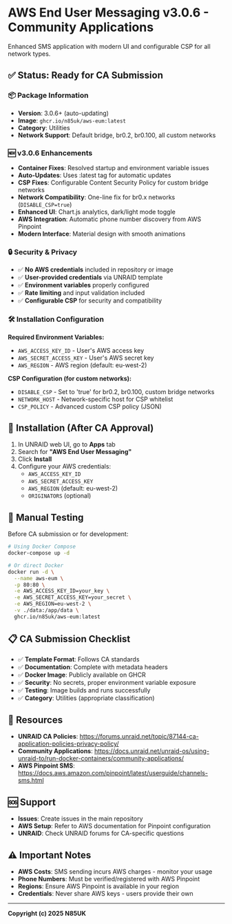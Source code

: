 # AWS End User Messaging v3.0.6 - Community Applications

Enhanced SMS application with modern UI and configurable CSP for all network types.

## ✅ Status: Ready for CA Submission

### 📦 Package Information
- **Version**: 3.0.6+ (auto-updating)
- **Image**: `ghcr.io/n85uk/aws-eum:latest`
- **Category**: Utilities
- **Network Support**: Default bridge, br0.2, br0.100, all custom networks

### 🆕 v3.0.6 Enhancements
- **Container Fixes**: Resolved startup and environment variable issues
- **Auto-Updates**: Uses :latest tag for automatic updates
- **CSP Fixes**: Configurable Content Security Policy for custom bridge networks
- **Network Compatibility**: One-line fix for br0.x networks (`DISABLE_CSP=true`)
- **Enhanced UI**: Chart.js analytics, dark/light mode toggle
- **AWS Integration**: Automatic phone number discovery from AWS Pinpoint
- **Modern Interface**: Material design with smooth animations

### 🔒 Security & Privacy
- ✅ **No AWS credentials** included in repository or image
- ✅ **User-provided credentials** via UNRAID template
- ✅ **Environment variables** properly configured
- ✅ **Rate limiting** and input validation included
- ✅ **Configurable CSP** for security and compatibility

### 🛠️ Installation Configuration
**Required Environment Variables:**
- `AWS_ACCESS_KEY_ID` - User's AWS access key
- `AWS_SECRET_ACCESS_KEY` - User's AWS secret key
- `AWS_REGION` - AWS region (default: eu-west-2)

**CSP Configuration (for custom networks):**
- `DISABLE_CSP` - Set to 'true' for br0.2, br0.100, custom bridge networks
- `NETWORK_HOST` - Network-specific host for CSP whitelist
- `CSP_POLICY` - Advanced custom CSP policy (JSON)

## 🚀 Installation (After CA Approval)

1. In UNRAID web UI, go to **Apps** tab
2. Search for **"AWS End User Messaging"**
3. Click **Install**
4. Configure your AWS credentials:
   - `AWS_ACCESS_KEY_ID`
   - `AWS_SECRET_ACCESS_KEY`
   - `AWS_REGION` (default: eu-west-2)
   - `ORIGINATORS` (optional)

## 🧪 Manual Testing

Before CA submission or for development:

```bash
# Using Docker Compose
docker-compose up -d

# Or direct Docker
docker run -d \
  --name aws-eum \
  -p 80:80 \
  -e AWS_ACCESS_KEY_ID=your_key \
  -e AWS_SECRET_ACCESS_KEY=your_secret \
  -e AWS_REGION=eu-west-2 \
  -v ./data:/app/data \
  ghcr.io/n85uk/aws-eum:latest
```

## 📋 CA Submission Checklist

- ✅ **Template Format**: Follows CA standards
- ✅ **Documentation**: Complete with metadata headers
- ✅ **Docker Image**: Publicly available on GHCR
- ✅ **Security**: No secrets, proper environment variable exposure
- ✅ **Testing**: Image builds and runs successfully
- ✅ **Category**: Utilities (appropriate classification)

## 📖 Resources

- **UNRAID CA Policies**: https://forums.unraid.net/topic/87144-ca-application-policies-privacy-policy/
- **Community Applications**: https://docs.unraid.net/unraid-os/using-unraid-to/run-docker-containers/community-applications/
- **AWS Pinpoint SMS**: https://docs.aws.amazon.com/pinpoint/latest/userguide/channels-sms.html

## 🆘 Support

- **Issues**: Create issues in the main repository
- **AWS Setup**: Refer to AWS documentation for Pinpoint configuration
- **UNRAID**: Check UNRAID forums for CA-specific questions

## ⚠️ Important Notes

- **AWS Costs**: SMS sending incurs AWS charges - monitor your usage
- **Phone Numbers**: Must be verified/registered with AWS Pinpoint
- **Regions**: Ensure AWS Pinpoint is available in your region
- **Credentials**: Never share AWS keys - users provide their own

---

**Copyright (c) 2025 N85UK**
